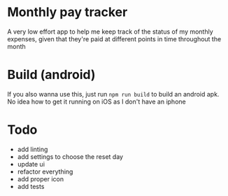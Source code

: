 # Monthly pay tracker
A very low effort app to help me keep track of the status of my monthly expenses, given that they're paid at different points in time throughout the month

# Build (android)
If you also wanna use this, just run `npm run build` to build an android apk. No idea how to get it running on iOS as I don't have an iphone

# Todo
- add linting
- add settings to choose the reset day
- update ui 
- refactor everything
- add proper icon
- add tests